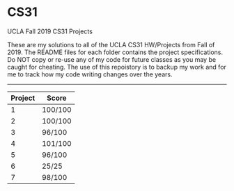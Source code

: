 # CS31
UCLA Fall 2019 CS31 Projects

These are my solutions to all of the UCLA CS31 HW/Projects from Fall of 2019. The README files for each folder contains the project specifications. Do NOT copy or re-use any of my code for future classes as you may be caught for cheating. The use of this repoistory is to backup my work and for me to track how my code writing changes over the years.

-------------------------------------------------------------------------------------------------------------------------------------------

| Project       | Score         |
| ------------- | ------------- |
| 1             | 100/100       |
| 2             | 100/100       |
| 3             | 96/100        |
| 4             | 101/100       |
| 5             | 96/100        |
| 6             | 25/25         |
| 7             | 98/100        |
